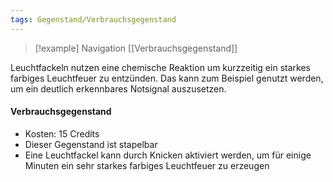 ```yaml
---
tags: Gegenstand/Verbrauchsgegenstand
---
```

> [!example] Navigation 
>  [[Verbrauchsgegenstand]]

Leuchtfackeln nutzen eine chemische Reaktion um kurzzeitig ein starkes farbiges Leuchtfeuer zu entzünden. Das kann zum Beispiel genutzt werden, um ein deutlich erkennbares Notsignal auszusetzen.

#### Verbrauchsgegenstand
- Kosten: 15 Credits
- Dieser Gegenstand ist stapelbar
- Eine Leuchtfackel kann durch Knicken aktiviert werden, um für einige Minuten ein sehr starkes farbiges Leuchtfeuer zu erzeugen